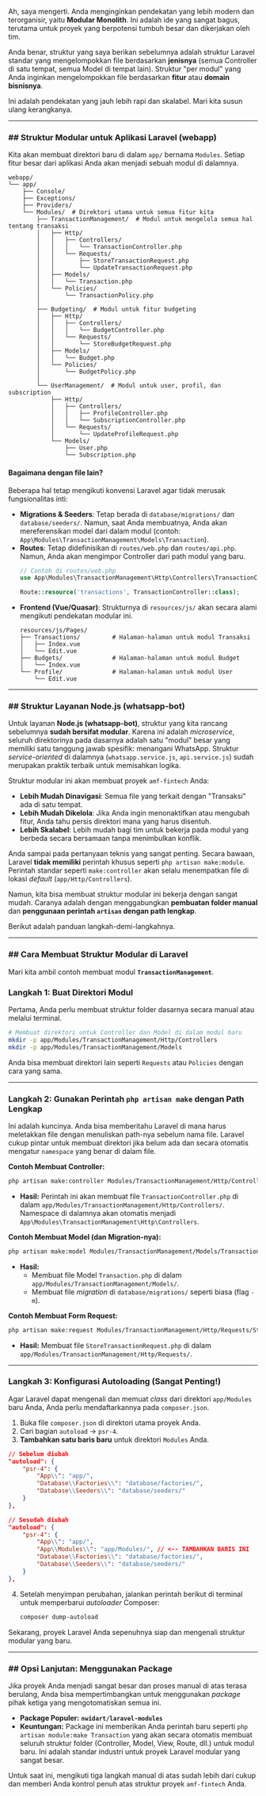 Ah, saya mengerti. Anda menginginkan pendekatan yang lebih modern dan terorganisir, yaitu **Modular Monolith**. Ini adalah ide yang sangat bagus, terutama untuk proyek yang berpotensi tumbuh besar dan dikerjakan oleh tim.

Anda benar, struktur yang saya berikan sebelumnya adalah struktur Laravel standar yang mengelompokkan file berdasarkan **jenisnya** (semua Controller di satu tempat, semua Model di tempat lain). Struktur "per modul" yang Anda inginkan mengelompokkan file berdasarkan **fitur** atau **domain bisnisnya**.

Ini adalah pendekatan yang jauh lebih rapi dan skalabel. Mari kita susun ulang kerangkanya.

-----

### \#\# Struktur Modular untuk Aplikasi Laravel (webapp)

Kita akan membuat direktori baru di dalam `app/` bernama `Modules`. Setiap fitur besar dari aplikasi Anda akan menjadi sebuah modul di dalamnya.

```
webapp/
└── app/
    ├── Console/
    ├── Exceptions/
    ├── Providers/
    └── Modules/  # Direktori utama untuk semua fitur kita
        ├── TransactionManagement/  # Modul untuk mengelola semua hal tentang transaksi
        │   ├── Http/
        │   │   ├── Controllers/
        │   │   │   └── TransactionController.php
        │   │   └── Requests/
        │   │       ├── StoreTransactionRequest.php
        │   │       └── UpdateTransactionRequest.php
        │   ├── Models/
        │   │   └── Transaction.php
        │   └── Policies/
        │       └── TransactionPolicy.php
        │
        ├── Budgeting/  # Modul untuk fitur budgeting
        │   ├── Http/
        │   │   ├── Controllers/
        │   │   │   └── BudgetController.php
        │   │   └── Requests/
        │   │       └── StoreBudgetRequest.php
        │   ├── Models/
        │   │   └── Budget.php
        │   └── Policies/
        │       └── BudgetPolicy.php
        │
        └── UserManagement/  # Modul untuk user, profil, dan subscription
            ├── Http/
            │   ├── Controllers/
            │   │   ├── ProfileController.php
            │   │   └── SubscriptionController.php
            │   └── Requests/
            │       └── UpdateProfileRequest.php
            └── Models/
                ├── User.php
                └── Subscription.php
```

#### **Bagaimana dengan file lain?**

Beberapa hal tetap mengikuti konvensi Laravel agar tidak merusak fungsionalitas inti:

  * **Migrations & Seeders**: Tetap berada di `database/migrations/` dan `database/seeders/`. Namun, saat Anda membuatnya, Anda akan mereferensikan model dari dalam modul (contoh: `App\Modules\TransactionManagement\Models\Transaction`).
  * **Routes**: Tetap didefinisikan di `routes/web.php` dan `routes/api.php`. Namun, Anda akan mengimpor Controller dari path modul yang baru.
    ```php
    // Contoh di routes/web.php
    use App\Modules\TransactionManagement\Http\Controllers\TransactionController;

    Route::resource('transactions', TransactionController::class);
    ```
  * **Frontend (Vue/Quasar)**: Strukturnya di `resources/js/` akan secara alami mengikuti pendekatan modular ini.
    ```
    resources/js/Pages/
    ├── Transactions/         # Halaman-halaman untuk modul Transaksi
    │   ├── Index.vue
    │   └── Edit.vue
    ├── Budgets/              # Halaman-halaman untuk modul Budget
    │   └── Index.vue
    └── Profile/              # Halaman-halaman untuk modul User
        └── Edit.vue
    ```

-----

### \#\# Struktur Layanan Node.js (whatsapp-bot)

Untuk layanan **Node.js (whatsapp-bot)**, struktur yang kita rancang sebelumnya **sudah bersifat modular**. Karena ini adalah *microservice*, seluruh direktorinya pada dasarnya adalah satu "modul" besar yang memiliki satu tanggung jawab spesifik: menangani WhatsApp. Struktur *service-oriented* di dalamnya (`whatsapp.service.js`, `api.service.js`) sudah merupakan praktik terbaik untuk memisahkan logika.

Struktur modular ini akan membuat proyek `amf-fintech` Anda:

  * **Lebih Mudah Dinavigasi**: Semua file yang terkait dengan "Transaksi" ada di satu tempat.
  * **Lebih Mudah Dikelola**: Jika Anda ingin menonaktifkan atau mengubah fitur, Anda tahu persis direktori mana yang harus disentuh.
  * **Lebih Skalabel**: Lebih mudah bagi tim untuk bekerja pada modul yang berbeda secara bersamaan tanpa menimbulkan konflik.





  Anda sampai pada pertanyaan teknis yang sangat penting. Secara bawaan, Laravel **tidak memiliki** perintah khusus seperti `php artisan make:module`. Perintah standar seperti `make:controller` akan selalu menempatkan file di lokasi *default* (`app/Http/Controllers`).

Namun, kita bisa membuat struktur modular ini bekerja dengan sangat mudah. Caranya adalah dengan menggabungkan **pembuatan folder manual** dan **penggunaan perintah `artisan` dengan path lengkap**.

Berikut adalah panduan langkah-demi-langkahnya.

-----

### \#\# Cara Membuat Struktur Modular di Laravel

Mari kita ambil contoh membuat modul **`TransactionManagement`**.

### Langkah 1: Buat Direktori Modul

Pertama, Anda perlu membuat struktur folder dasarnya secara manual atau melalui terminal.

```bash
# Membuat direktori untuk Controller dan Model di dalam modul baru
mkdir -p app/Modules/TransactionManagement/Http/Controllers
mkdir -p app/Modules/TransactionManagement/Models
```

Anda bisa membuat direktori lain seperti `Requests` atau `Policies` dengan cara yang sama.

-----

### Langkah 2: Gunakan Perintah `php artisan make` dengan Path Lengkap

Ini adalah kuncinya. Anda bisa memberitahu Laravel di mana harus meletakkan file dengan menuliskan path-nya sebelum nama file. Laravel cukup pintar untuk membuat direktori jika belum ada dan secara otomatis mengatur `namespace` yang benar di dalam file.

**Contoh Membuat Controller:**

```bash
php artisan make:controller Modules/TransactionManagement/Http/Controllers/TransactionController --resource
```

  * **Hasil:** Perintah ini akan membuat file `TransactionController.php` di dalam `app/Modules/TransactionManagement/Http/Controllers/`. Namespace di dalamnya akan otomatis menjadi `App\Modules\TransactionManagement\Http\Controllers`.

**Contoh Membuat Model (dan Migration-nya):**

```bash
php artisan make:model Modules/TransactionManagement/Models/Transaction -m
```

  * **Hasil:**
      * Membuat file Model `Transaction.php` di dalam `app/Modules/TransactionManagement/Models/`.
      * Membuat file *migration* di `database/migrations/` seperti biasa (flag `-m`).

**Contoh Membuat Form Request:**

```bash
php artisan make:request Modules/TransactionManagement/Http/Requests/StoreTransactionRequest
```

  * **Hasil:** Membuat file `StoreTransactionRequest.php` di dalam `app/Modules/TransactionManagement/Http/Requests/`.

-----

### Langkah 3: Konfigurasi Autoloading (Sangat Penting\!)

Agar Laravel dapat mengenali dan memuat *class* dari direktori `app/Modules` baru Anda, Anda perlu mendaftarkannya pada `composer.json`.

1.  Buka file `composer.json` di direktori utama proyek Anda.
2.  Cari bagian `autoload` -\> `psr-4`.
3.  **Tambahkan satu baris baru** untuk direktori `Modules` Anda.

<!-- end list -->

```json
// Sebelum diubah
"autoload": {
    "psr-4": {
        "App\\": "app/",
        "Database\\Factories\\": "database/factories/",
        "Database\\Seeders\\": "database/seeders/"
    }
},

// Sesudah diubah
"autoload": {
    "psr-4": {
        "App\\": "app/",
        "App\\Modules\\": "app/Modules/", // <-- TAMBAHKAN BARIS INI
        "Database\\Factories\\": "database/factories/",
        "Database\\Seeders\\": "database/seeders/"
    }
},
```

4.  Setelah menyimpan perubahan, jalankan perintah berikut di terminal untuk memperbarui *autoloader* Composer:
    ```bash
    composer dump-autoload
    ```

Sekarang, proyek Laravel Anda sepenuhnya siap dan mengenali struktur modular yang baru.

-----

### \#\# Opsi Lanjutan: Menggunakan Package

Jika proyek Anda menjadi sangat besar dan proses manual di atas terasa berulang, Anda bisa mempertimbangkan untuk menggunakan *package* pihak ketiga yang mengotomatiskan semua ini.

  * **Package Populer:** **`nwidart/laravel-modules`**
  * **Keuntungan:** Package ini memberikan Anda perintah baru seperti `php artisan module:make Transaction` yang akan secara otomatis membuat seluruh struktur folder (Controller, Model, View, Route, dll.) untuk modul baru. Ini adalah standar industri untuk proyek Laravel modular yang sangat besar.

Untuk saat ini, mengikuti tiga langkah manual di atas sudah lebih dari cukup dan memberi Anda kontrol penuh atas struktur proyek `amf-fintech` Anda.
